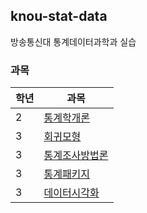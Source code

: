 ## knou-stat-data
방송통신대 통계데이터과학과 실습

### 과목

|학년 |과목     |
|---|---        |
|2  | [통계학개론]()|
|3  | [회귀모형]() |
|3  | [통계조사방법론]()|
|3  | [통계패키지]()|
|3  | [데이터시각화]()|
  